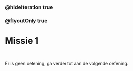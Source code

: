 ### @hideIteration true
### @flyoutOnly true
# Missie 1
```blocks
```

```template
```

Er is geen oefening, ga verder tot aan de volgende oefening.